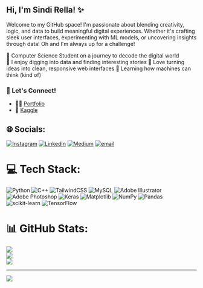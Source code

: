 ## Hi, I'm Sindi Rella! ✨

Welcome to my GitHub space! I'm passionate about blending creativity, logic, and data to build meaningful digital experiences. Whether it's crafting sleek user interfaces, experimenting with ML models, or uncovering insights through data! Oh and I'm always up for a challenge!

🦩 Computer Science Student on a journey to decode the digital world  
🫧 I enjoy digging into data and finding interesting stories
🪷 Love turning ideas into clean, responsive web interfaces 
🎍 Learning how machines can think (kind of)


### 💬 Let's Connect!

- 🍄‍🟫 [Portfolio](https://bit.ly/portfolio-sindi)
- 🍄 [Kaggle](https://www.kaggle.com/sindi1rella)


## 🌐 Socials:
[![Instagram](https://img.shields.io/badge/Instagram-%23E4405F.svg?logo=Instagram&logoColor=white)](https://instagram.com/https://www.instagram.com/sndir.ella) [![LinkedIn](https://img.shields.io/badge/LinkedIn-%230077B5.svg?logo=linkedin&logoColor=white)](https://linkedin.com/in/linkedin.com/in/sindirella/) [![Medium](https://img.shields.io/badge/Medium-12100E?logo=medium&logoColor=white)](https://medium.com/@https://medium.com/@sindirella) [![email](https://img.shields.io/badge/Email-D14836?logo=gmail&logoColor=white)](mailto:sindirella151001@gmail.com) 

# 💻 Tech Stack:
![Python](https://img.shields.io/badge/python-3670A0?style=for-the-badge&logo=python&logoColor=ffdd54) ![C++](https://img.shields.io/badge/c++-%2300599C.svg?style=for-the-badge&logo=c%2B%2B&logoColor=white) ![TailwindCSS](https://img.shields.io/badge/tailwindcss-%2338B2AC.svg?style=for-the-badge&logo=tailwind-css&logoColor=white) ![MySQL](https://img.shields.io/badge/mysql-4479A1.svg?style=for-the-badge&logo=mysql&logoColor=white) ![Adobe Illustrator](https://img.shields.io/badge/adobe%20illustrator-%23FF9A00.svg?style=for-the-badge&logo=adobe%20illustrator&logoColor=white) ![Adobe Photoshop](https://img.shields.io/badge/adobe%20photoshop-%2331A8FF.svg?style=for-the-badge&logo=adobe%20photoshop&logoColor=white) ![Keras](https://img.shields.io/badge/Keras-%23D00000.svg?style=for-the-badge&logo=Keras&logoColor=white) ![Matplotlib](https://img.shields.io/badge/Matplotlib-%23ffffff.svg?style=for-the-badge&logo=Matplotlib&logoColor=black) ![NumPy](https://img.shields.io/badge/numpy-%23013243.svg?style=for-the-badge&logo=numpy&logoColor=white) ![Pandas](https://img.shields.io/badge/pandas-%23150458.svg?style=for-the-badge&logo=pandas&logoColor=white) ![scikit-learn](https://img.shields.io/badge/scikit--learn-%23F7931E.svg?style=for-the-badge&logo=scikit-learn&logoColor=white) ![TensorFlow](https://img.shields.io/badge/TensorFlow-%23FF6F00.svg?style=for-the-badge&logo=TensorFlow&logoColor=white)
# 📊 GitHub Stats:
![](https://github-readme-stats.vercel.app/api?username=sindirella&theme=merko&hide_border=false&include_all_commits=false&count_private=false)<br/>
![](https://nirzak-streak-stats.vercel.app/?user=sindirella&theme=merko&hide_border=false)<br/>
![](https://github-readme-stats.vercel.app/api/top-langs/?username=sindirella&theme=merko&hide_border=false&include_all_commits=false&count_private=false&layout=compact)

---
[![](https://visitcount.itsvg.in/api?id=sindirella&icon=0&color=0)](https://visitcount.itsvg.in)

<!-- Proudly created with GPRM ( https://gprm.itsvg.in ) -->
